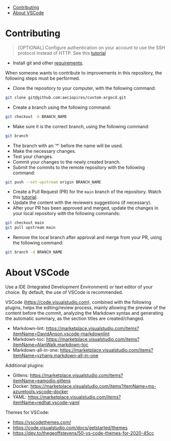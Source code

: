 <!-- TOC -->

- [Contributing](#contributing)
- [About VSCode](#about-vscode)

<!-- TOC -->

# Contributing

> [OPTIONAL] Configure authentication on your account to use the SSH protocol instead of HTTP. See this [tutorial](https://confluence.atlassian.com/bitbucketserver/ssh-access-keys-for-system-use-776639781.html)

* Install git and other [requirements](REQUIREMENTS.md).

When someone wants to contribute to improvements in this repository, the following steps must be performed.

* Clone the repository to your computer, with the following command:

```bash
git clone git@github.com:aeciopires/custom-argocd.git
```

* Create a branch using the following command:

```bash
git checkout -b BRANCH_NAME
```

* Make sure it is the correct branch, using the following command:

```bash
git branch
```

* The branch with an '*' before the name will be used.
* Make the necessary changes.
* Test your changes.
* Commit your changes to the newly created branch.
* Submit the commits to the remote repository with the following command:

```bash
git push --set-upstream origin BRANCH_NAME
```

* Create a Pull Request (PR) for the `main` branch of the repository. Watch this [tutorial](https://help.github.com/en/github/collaborating-with-issues-and-pull-requests/creating-a-pull-request-from-a-fork).
* Update the content with the reviewers suggestions (if necessary).
* After your PR has been approved and merged, update the changes in your local repository with the following commands:

```bash
git checkout main
git pull upstream main
```

* Remove the local branch after approval and merge from your PR, using the following command:

```bash
git branch -d BRANCH_NAME
```

# About VSCode

Use a IDE (Integrated Development Environment) or text editor of your choice. By default, the use of VSCode is recommended.

VSCode (https://code.visualstudio.com), combined with the following plugins, helps the editing/review process, mainly allowing the preview of the content before the commit, analyzing the Markdown syntax and generating the automatic summary, as the section titles are created/changed.

* Markdown-lint: https://marketplace.visualstudio.com/items?itemName=DavidAnson.vscode-markdownlint
* Markdown-toc: https://marketplace.visualstudio.com/items?itemName=AlanWalk.markdown-toc
* Markdown-all-in-one: https://marketplace.visualstudio.com/items?itemName=yzhang.markdown-all-in-one

Additional plugins:

* Gitlens: https://marketplace.visualstudio.com/items?itemName=eamodio.gitlens
* Docker: https://marketplace.visualstudio.com/items?itemName=ms-azuretools.vscode-docker
* YAML: https://marketplace.visualstudio.com/items?itemName=redhat.vscode-yaml

Themes for VSCode:

* https://vscodethemes.com/
* https://code.visualstudio.com/docs/getstarted/themes
* https://dev.to/thegeoffstevens/50-vs-code-themes-for-2020-45cc
